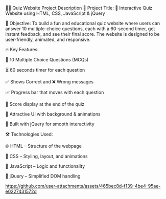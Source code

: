 🧠✨ Quiz Website Project Description
📌 Project Title:
🎯 Interactive Quiz Website using HTML, CSS, JavaScript & jQuery

🎯 Objective:
To build a fun and educational quiz website where users can answer 10 multiple-choice questions, each with a 60-second timer, get instant feedback, and see their final score. The website is designed to be user-friendly, animated, and responsive.

🔥 Key Features:

📝 10 Multiple Choice Questions (MCQs)

⏳ 60 seconds timer for each question

✅ Shows Correct and ❌ Wrong messages

📈 Progress bar that moves with each question

🎉 Score display at the end of the quiz

💫 Attractive UI with background & animations

🧩 Built with jQuery for smooth interactivity

🛠️ Technologies Used:

🌐 HTML – Structure of the webpage

🎨 CSS – Styling, layout, and animations

🤖 JavaScript – Logic and functionality

🧰 jQuery – Simplified DOM handling

https://github.com/user-attachments/assets/465bec8d-f139-4be4-95ae-e0227431572d
